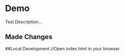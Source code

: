 # Demo

Test Description...

## Made Changes


##Local Development
//Open index.html in your browser